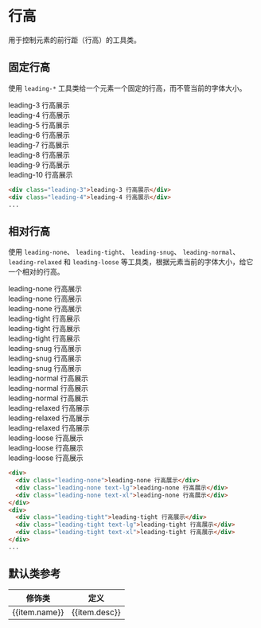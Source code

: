 # 行高

用于控制元素的前行距（行高）的工具类。

## 固定行高

使用 `leading-*` 工具类给一个元素一个固定的行高，而不管当前的字体大小。

<Example class="flex items-end gap-2 flex-wrap">
  <div class="bd px-2 mb-4 leading-3">leading-3 行高展示</div>
  <div class="bd px-2 mb-4 leading-4">leading-4 行高展示</div>
  <div class="bd px-2 mb-4 leading-5">leading-5 行高展示</div>
  <div class="bd px-2 mb-4 leading-6">leading-6 行高展示</div>
  <div class="bd px-2 mb-4 leading-7">leading-7 行高展示</div>
  <div class="bd px-2 mb-4 leading-8">leading-8 行高展示</div>
  <div class="bd px-2 mb-4 leading-9">leading-9 行高展示</div>
  <div class="bd px-2 mb-4 leading-10">leading-10 行高展示</div>
</Example>

```html
<div class="leading-3">leading-3 行高展示</div>
<div class="leading-4">leading-4 行高展示</div>
...
```

## 相对行高

使用 `leading-none`、 `leading-tight`、 `leading-snug`、 `leading-normal`、 `leading-relaxed` 和 `leading-loose` 等工具类，根据元素当前的字体大小，给它一个相对的行高。

<Example>
  <div class="flex items-end gap-2 mb-4">
    <div class="bd px-2 leading-none">leading-none 行高展示</div>
    <div class="bd px-2 leading-none text-lg">leading-none 行高展示</div>
    <div class="bd px-2 leading-none text-xl">leading-none 行高展示</div>
  </div>
  <div class="flex items-end gap-2 mb-4">
    <div class="bd px-2 leading-tight">leading-tight 行高展示</div>
    <div class="bd px-2 leading-tight text-lg">leading-tight 行高展示</div>
    <div class="bd px-2 leading-tight text-xl">leading-tight 行高展示</div>
  </div>
  <div class="flex items-end gap-2 mb-4">
    <div class="bd px-2 leading-snug">leading-snug 行高展示</div>
    <div class="bd px-2 leading-snug text-lg">leading-snug 行高展示</div>
    <div class="bd px-2 leading-snug text-xl">leading-snug 行高展示</div>
  </div>
  <div class="flex items-end gap-2 mb-4">
    <div class="bd px-2 leading-normal">leading-normal 行高展示</div>
    <div class="bd px-2 leading-normal text-lg">leading-normal 行高展示</div>
    <div class="bd px-2 leading-normal text-xl">leading-normal 行高展示</div>
  </div>
  <div class="flex items-end gap-2 mb-4">
    <div class="bd px-2 leading-relaxed">leading-relaxed 行高展示</div>
    <div class="bd px-2 leading-relaxed text-lg">leading-relaxed 行高展示</div>
    <div class="bd px-2 leading-relaxed text-xl">leading-relaxed 行高展示</div>
  </div>
  <div class="flex items-end gap-2 mb-4">
    <div class="bd px-2 leading-loose">leading-loose 行高展示</div>
    <div class="bd px-2 leading-loose text-lg">leading-loose 行高展示</div>
    <div class="bd px-2 leading-loose text-xl">leading-loose 行高展示</div>
  </div>
</Example>

```html
<div>
  <div class="leading-none">leading-none 行高展示</div>
  <div class="leading-none text-lg">leading-none 行高展示</div>
  <div class="leading-none text-xl">leading-none 行高展示</div>
</div>
<div>
  <div class="leading-tight">leading-tight 行高展示</div>
  <div class="leading-tight text-lg">leading-tight 行高展示</div>
  <div class="leading-tight text-xl">leading-tight 行高展示</div>
</div>
...

```

## 默认类参考

<Example>
  <table class="table">
    <thead>
      <tr>
        <th>修饰类</th>
        <th>定义</th>
      </tr>
    </thead>
    <tbody>
      <tr v-for="item in leadingJson">
        <td>{{item.name}}</td>
        <td>{{item.desc}}</td>
      </tr>
    </tbody>
   </table>
</Example>

<script setup>
  const leadingJson = [
    {name: 'leading-3', desc: 'line-height: .75rem;'},
    {name: 'leading-4', desc: 'line-height: 1rem;'},
    {name: 'leading-5', desc: 'line-height: 1.25rem;'},
    {name: 'leading-6', desc: 'line-height: 1.5rem;'},
    {name: 'leading-7', desc: 'line-height: 1.75rem;'},
    {name: 'leading-8', desc: 'line-height: 2rem;'},
    {name: 'leading-9', desc: 'line-height: 2.25rem;'},
    {name: 'leading-10', desc: 'line-height: 2.5rem;'},
    {name: 'leading-none', desc: 'line-height: 1;'},
    {name: 'leading-tight', desc: 'line-height: 1.25;'},
    {name: 'leading-snug', desc: 'line-height: 1.375;'},
    {name: 'leading-normal', desc: 'line-height: 1.5;'},
    {name: 'leading-relaxed', desc: 'line-height: 1.625;'},
    {name: 'leading-loose', desc: 'line-height: 2;'},
  ]
</script>